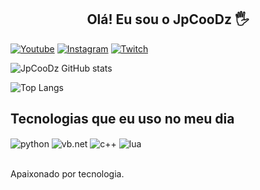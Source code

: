 
<center><h2>Olá! Eu sou o JpCooDz 🖐️</h2></center>

[![Youtube](https://img.shields.io/badge/YouTube-FF0000?style=for-the-badge&logo=youtube&logoColor=white)](https://www.youtube.com/channel/UCrHdn7UPFkDeUE2wZgNK42g)
[![Instagram](https://img.shields.io/badge/Instagram-E4405F?style=for-the-badge&logo=instagram&logoColor=white)](https://www.instagram.com/jpcgouveia/)
[![Twitch](https://img.shields.io/badge/Twitch-9146FF?style=for-the-badge&logo=twitch&logoColor=white)](https://www.twitch.tv/jpcoodz)

![JpCooDz GitHub stats](https://github-readme-stats.vercel.app/api?username=JpCooDz&show_icons=true&theme=dracula&count_private=true)

![Top Langs](https://github-readme-stats.vercel.app/api/top-langs/?username=JpCooDz&layout=compact)

## Tecnologias que eu uso no meu dia

<div style="display: inline_block">
  <img align="center" alt="python" src="https://img.shields.io/badge/Python-3776AB?style=for-the-badge&logo=python&logoColor=white" />
  <img align="center" alt="vb.net" src="https://img.shields.io/badge/VB.NET-5C2D91?style=for-the-badge&logo=.net&logoColor=white" />
  <img align="center" alt="c++" src="https://img.shields.io/badge/C++-00599C?style=for-the-badge&logo=c%2B%2B&logoColor=white" />
  <img align="center" alt="lua" src="https://img.shields.io/badge/Lua-2C2D72?style=for-the-badge&logo=lua&logoColor=white" />
</div><br/>

Apaixonado por tecnologia.

